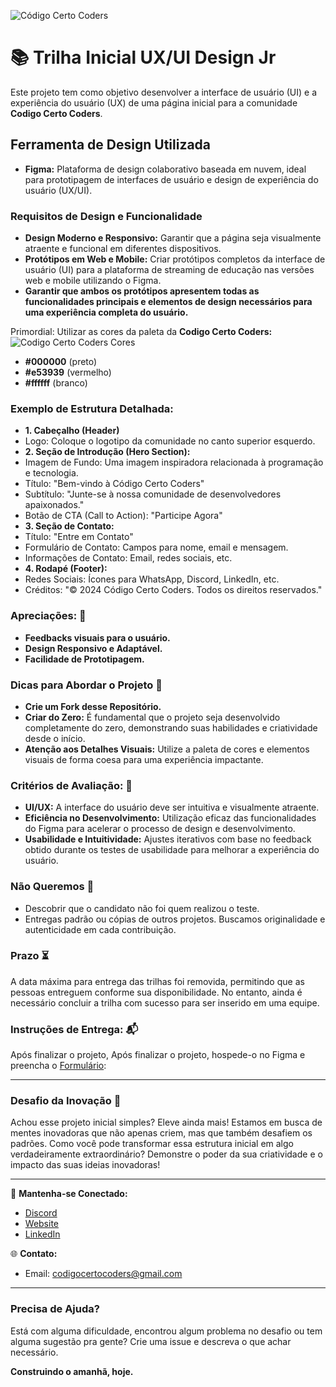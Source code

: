 ![Código Certo Coders](https://utfs.io/f/3b2340e8-5523-4aca-a549-0688fd07450e-j4edu.jfif)

# 📚 Trilha Inicial UX/UI Design Jr
Este projeto tem como objetivo desenvolver a interface de usuário (UI) e a experiência do usuário (UX) de uma página inicial para a comunidade **Codigo Certo Coders**.

## Ferramenta de Design Utilizada
- **Figma:** Plataforma de design colaborativo baseada em nuvem, ideal para prototipagem de interfaces de usuário e design de experiência do usuário (UX/UI).

### Requisitos de Design e Funcionalidade 
- **Design Moderno e Responsivo:** Garantir que a página seja visualmente atraente e funcional em diferentes dispositivos.
- **Protótipos em Web e Mobile:** Criar protótipos completos da interface de usuário (UI) para a plataforma de streaming de educação nas versões web e mobile utilizando o Figma.
- **Garantir que ambos os protótipos apresentem todas as funcionalidades principais e elementos de design necessários para uma experiência completa do usuário.**

Primordial: Utilizar as cores da paleta da **Codigo Certo Coders:**
![Codigo Certo Coders Cores](https://github.com/codigocerto/TrilhaFrontEndJR-JUN15/assets/170693068/5ced1a97-b2c6-4f54-836c-7b3e115f879f)
- **#000000** (preto)
- **#e53939** (vermelho)
- **#ffffff** (branco)

### Exemplo de Estrutura Detalhada: 
- **1. Cabeçalho (Header)**
- Logo: Coloque o logotipo da comunidade no canto superior esquerdo.
- **2. Seção de Introdução (Hero Section):**
- Imagem de Fundo: Uma imagem inspiradora relacionada à programação e tecnologia.
- Título: "Bem-vindo à Código Certo Coders"
- Subtítulo: "Junte-se à nossa comunidade de desenvolvedores apaixonados."
- Botão de CTA (Call to Action): "Participe Agora"
- **3. Seção de Contato:**
- Título: "Entre em Contato"
- Formulário de Contato: Campos para nome, email e mensagem.
- Informações de Contato: Email, redes sociais, etc.
- **4. Rodapé (Footer):**
- Redes Sociais: Ícones para WhatsApp, Discord, LinkedIn, etc.
- Créditos: "© 2024 Código Certo Coders. Todos os direitos reservados."

### Apreciações: 🎉
- **Feedbacks visuais para o usuário.**
- **Design Responsivo e Adaptável.**
- **Facilidade de Prototipagem.**

### Dicas para Abordar o Projeto 🌟
- **Crie um Fork desse Repositório.**
- **Criar do Zero:** É fundamental que o projeto seja desenvolvido completamente do zero, demonstrando suas habilidades e criatividade desde o início.
- **Atenção aos Detalhes Visuais:** Utilize a paleta de cores e elementos visuais de forma coesa para uma experiência impactante.

### Critérios de Avaliação: 📝
- **UI/UX:** A interface do usuário deve ser intuitiva e visualmente atraente.
- **Eficiência no Desenvolvimento:** Utilização eficaz das funcionalidades do Figma para acelerar o processo de design e desenvolvimento.
- **Usabilidade e Intuitividade:** Ajustes iterativos com base no feedback obtido durante os testes de usabilidade para melhorar a experiência do usuário.

### Não Queremos 🚫
- Descobrir que o candidato não foi quem realizou o teste.
- Entregas padrão ou cópias de outros projetos. Buscamos originalidade e autenticidade em cada contribuição.

### Prazo ⏳
A data máxima para entrega das trilhas foi removida, permitindo que as pessoas entreguem conforme sua disponibilidade. No entanto, ainda é necessário concluir a trilha com sucesso para ser inserido em uma equipe.

### Instruções de Entrega: 📬
Após finalizar o projeto, Após finalizar o projeto, hospede-o no Figma e preencha o [Formulário](https://forms.gle/gZViPMTSDV5nidSu6):  

---

### Desafio da Inovação 🚀
Achou esse projeto inicial simples? Eleve ainda mais! Estamos em busca de mentes inovadoras que não apenas criem, mas que também desafiem os padrões. Como você pode transformar essa estrutura inicial em algo verdadeiramente extraordinário? Demonstre o poder da sua criatividade e o impacto das suas ideias inovadoras!

---

🔗 **Mantenha-se Conectado:**
- [Discord](https://discord.gg/wzA9FGZHNv)
- [Website](http://www.codigocertocoders.com.br/)
- [LinkedIn](https://www.linkedin.com/company/codigocerto/)
  
🌐 **Contato:**
- Email: codigocertocoders@gmail.com

---

### Precisa de Ajuda?
Está com alguma dificuldade, encontrou algum problema no desafio ou tem alguma sugestão pra gente? Crie uma issue e descreva o que achar necessário.

**Construindo o amanhã, hoje.**
